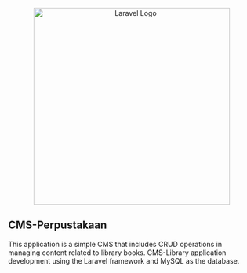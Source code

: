 <p align="center"><a href="https://perpustakaanrendy.000webhostapp.com/" target="_blank"><img src="https://e7.pngegg.com/pngimages/142/76/png-clipart-white-and-orange-book-logo-symbol-yellow-orange-logo-ibooks-orange-logo.png" width="400" alt="Laravel Logo"></a></p>

## CMS-Perpustakaan

This application is a simple CMS that includes CRUD operations in managing content related to library books.
CMS-Library application development using the Laravel framework and MySQL as the database.
